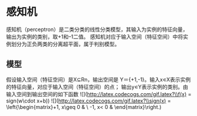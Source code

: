 # 感知机

感知机（perceptron）是二类分类的线性分类模型，其输入为实例的特征向量，输出为实例的类别，取+1和–1二值。
感知机对应于输入空间（特征空间）中将实例划分为正负两类的分离超平面，属于判别模型。
## 模型
假设输入空间（特征空间）是X⊆Rn，输出空间是 Y＝{+1,-1}。输入x∊X表示实例的特征向量，对应于输入空间（特征空间）的点；
输出y∊Y表示实例的类别。由输入空间到输出空间的如下函数
![](http://latex.codecogs.com/gif.latex?\\f(x) = sign(w\cdot x+b))
![](http://latex.codecogs.com/gif.latex?\\sign(x) = \left\{\begin{matrix}+1, x\geq 0
 & \\ -1, x< 0
 &
\end{matrix}\right.)
